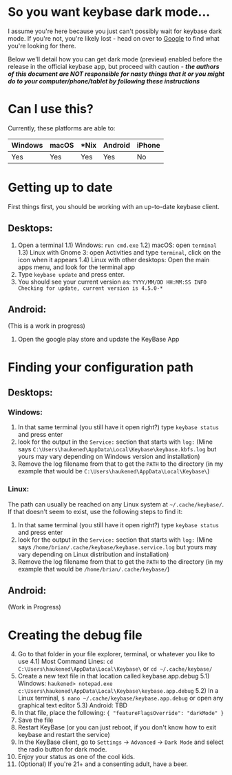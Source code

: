 # So you want keybase dark mode...

I assume you're here because you just can't possibly wait for keybase dark mode.  If you're not, you're likely lost - head on over to [Google](https://google.com) to find what you're looking for there.

Below we'll detail how you can get dark mode (preview) enabled before the release in the official keybase app, but proceed with caution - ***the authors of this document are NOT responsible for nasty things that it or you might do to your computer/phone/tablet by following these instructions***

# Can I use this?
Currently, these platforms are able to:

| Windows | macOS | \*Nix | Android | iPhone |
|---------|-------|-------|---------|--------|
|   Yes   |  Yes  |  Yes  |   Yes   |   No   |

# Getting up to date
First things first, you should be working with an up-to-date keybase client.

## Desktops:
1)  Open a terminal
1.1) Windows: `run cmd.exe`
1.2) macOS: open `terminal`
1.3) Linux with Gnome 3: open Activities and type `terminal`, click on the icon when it appears
1.4) Linux with other desktops: Open the main apps menu, and look for the terminal app
2) Type `keybase update` and press enter.
3) You should see your current version as:
`YYYY/MM/DD HH:MM:SS INFO Checking for update, current version is 4.5.0-*`
## Android:
(This is a work in progress)
1) Open the google play store and update the KeyBase App

# Finding your configuration path
## Desktops:
### Windows:
1) In that same terminal (you still have it open right?) type `keybase status` and press enter
2) look for the output in the `Service:` section that starts with `log:`
(Mine says `C:\Users\haukened\AppData\Local\Keybase\keybase.kbfs.log` but yours may vary depending on Windows version and installation)
3) Remove the log filename from that to get the `PATH` to the directory
(in my example that would be `C:\Users\haukened\AppData\Local\Keybase\`)
### Linux:
The path can usually be reached on any Linux system at `~/.cache/keybase/`. If that doesn't seem to exist, use the following steps to find it:
1) In that same terminal (you still have it open right?) type `keybase status` and press enter
2) look for the output in the `Service:` section that starts with `log:`
(Mine says `/home/brian/.cache/keybase/keybase.service.log` but yours may vary depending on Linux distribution and installation)
3) Remove the log filename from that to get the `PATH` to the directory
(in my example that would be `/home/brian/.cache/keybase/`)
## Android:
(Work in Progress)

# Creating the debug file
4) Go to that folder in your file explorer, terminal, or whatever you like to use
4.1) Most Command Lines: `cd C:\Users\haukened\AppData\Local\Keybase\` or `cd ~/.cache/keybase/`
5) Create a new text file in that location called keybase.app.debug
5.1) Windows: `haukened> notepad.exe c:\Users\haukened\AppData\Local\Keybase\keybase.app.debug`
5.2) In a Linux terminal, `$ nano ~/.cache/keybase/keybase.app.debug` or open any graphical text editor
5.3) Android: TBD
6) In that file, place the following:
`{ "featureFlagsOverride": "darkMode" }`
7) Save the file
8) Restart KeyBase (or you can just reboot, if you don't know how to exit keybase and restart the service)
9) In the KeyBase client, go to `Settings` -> `Advanced` -> `Dark Mode` and select the radio button for dark mode.
10) Enjoy your status as one of the cool kids.
11) (Optional) If you're 21+ and a consenting adult, have a beer.


